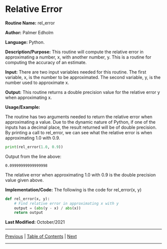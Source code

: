 # Relative Error

**Routine Name:**           rel_error

**Author:** Palmer Edholm

**Language:** Python.

**Description/Purpose:** This routine will compute the relative error in approximating a number, x, with another number, y. This is a routine for computing the accuracy of an estimate.

**Input:** There are two input variables needed for this routine. The first variable, x, is the number to be approximated. The second variable, y, is the number used to approximate x.

**Output:** This routine returns a double precision value for the relative error y when approximating x.

**Usage/Example:**

The routine has two arguments needed to return the relative error when approximating a value. Due to the dynamic nature of Python, if one of the inputs has a decimal place, the result returned will be of double precision. By printing a call to rel_error, we can see what the relative error is when approximating 1.0 with 0.9.
```python
print(rel_error(1.0, 0.9))
```
Output from the line above:
```
0.09999999999999998
```
The relative error when approximating 1.0 with 0.9 is the double precision value given above.

**Implementation/Code:** The following is the code for rel_error(x, y)
```python
def rel_error(x, y):
    # Find relative error in approximating x with y
    output = (abs(y - x) / abs(x))
    return output
```
**Last Modified:** October/2021

<hr>

[Previous](abserror.md)
| [Table of Contents](toc/manual_toc.md)
| [Next](graphics.md)

<hr>

